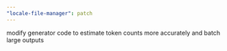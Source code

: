 ```yaml
---
"locale-file-manager": patch
---
```


modify generator code to estimate token counts more accurately and batch large outputs
